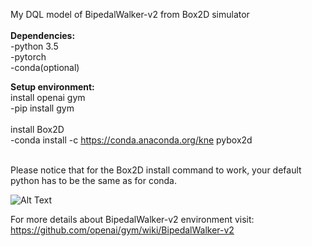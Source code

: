 My DQL model of BipedalWalker-v2 from Box2D simulator<br><br>
<b>Dependencies: </b><br>
-python 3.5 <br>
-pytorch <br>
-conda(optional) <br>
 
 <b>Setup environment:</b><br>
install openai gym<br>
-pip install gym<br><br>
install Box2D<br>
-conda install -c https://conda.anaconda.org/kne pybox2d <br><br>

Please notice that for the Box2D install command to work, your default python has to be the same as for conda.<br>

![Alt Text](https://github.com/PiotrSobczak/GradientAILab/blob/master/bipedal_walker/assets/walker.gif)

For more details about BipedalWalker-v2 environment visit: https://github.com/openai/gym/wiki/BipedalWalker-v2



